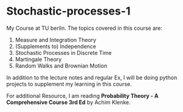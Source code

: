 # Stochastic-processes-1
My Course at TU berlin. The topics covered in this course are:
1. Measure and Integration Theory
2. (Supplements to) Independence
3. Stochastic Processes in Discrete Time
4. Martingale Theory
5. Random Walks and Brownian Motion

In addition to the lecture notes and regular Ex, I will be doing python projects to supplement my learning in this course. 

For additional Resource, I am reading **Probability Theory - A Comprehensive Course 3rd Ed** by Achim Klenke.
